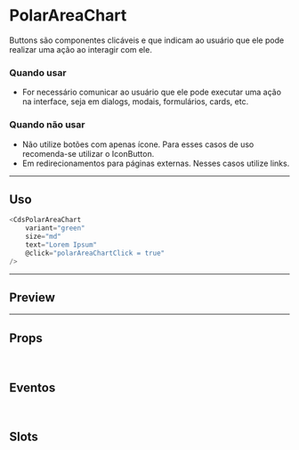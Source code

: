 # PolarAreaChart

Buttons são componentes clicáveis e que indicam ao usuário que ele pode realizar uma ação ao interagir com ele.

### Quando usar

- For necessário comunicar ao usuário que ele pode executar uma ação na interface,
  seja em dialogs, modais, formulários, cards, etc.

### Quando não usar

- Não utilize botões com apenas ícone. Para esses casos de uso recomenda-se utilizar o IconButton.
- Em redirecionamentos para páginas externas. Nesses casos utilize links.

---

## Uso

```js
<CdsPolarAreaChart
	variant="green"
	size="md"
	text="Lorem Ipsum"
	@click="polarAreaChartClick = true"
/>
```

---

## Preview

<PreviewBuilder
	:args
	:component="CdsPolarAreaChart"
	:events="cdsPolarAreaChartEvents"
/>

---

## Props

<APITable
	name="PolarAreaChart"
	section="props"
/>
<br />

## Eventos

<APITable
	name="PolarAreaChart"
	section="events"
/>
<br />

## Slots

<APITable
	name="PolarAreaChart"
	section="slots"
/>

<script setup>
import CdsPolarAreaChart from '@/components/PolarAreaChart.vue';

const cdsPolarAreaChartEvents = [
	'polarAreaChart-click'
];
</script>
